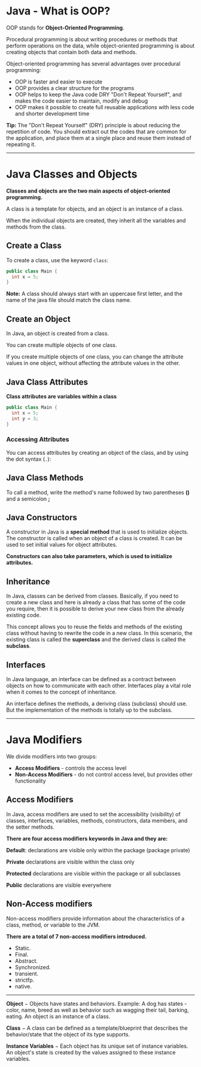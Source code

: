 


# Java - What is OOP?


OOP stands for **Object-Oriented Programming**.

Procedural programming is about writing procedures or methods that perform operations on the data, while object-oriented programming is about creating objects that contain both data and methods.

Object-oriented programming has several advantages over procedural programming:

-   OOP is faster and easier to execute
-   OOP provides a clear structure for the programs
-   OOP helps to keep the Java code DRY "Don't Repeat Yourself", and makes the code easier to maintain, modify and debug
-   OOP makes it possible to create full reusable applications with less code and shorter development time

**Tip:** The "Don't Repeat Yourself" (DRY) principle is about reducing the repetition of code. You should extract out the codes that are common for the application, and place them at a single place and reuse them instead of repeating it.



---



# Java Classes and Objects


**Classes and objects are the two main aspects of object-oriented programming.**

A class is a template for objects, and an object is an instance of a class.

When the individual objects are created, they inherit all the variables and methods from the class.



## Create a Class


To create a class, use the keyword `class`:

```java
public class Main {
  int x = 5;
}
```


**Note:** A class should always start with an uppercase first letter, and the name of the java file should match the class name.



## Create an Object

In Java, an object is created from a class.

You can create multiple objects of one class.

If you create multiple objects of one class, you can change the attribute values in one object, without affecting the attribute values in the other.



## Java Class Attributes


**Class attributes are variables within a class**


```java
public class Main {
  int x = 5;
  int y = 3;
}
```



### Accessing Attributes


You can access attributes by creating an object of the class, and by using the dot syntax (`.`):



## Java Class Methods


To call a method, write the method's name followed by two parentheses **()** and a semicolon **;**



## Java Constructors


A constructor in Java is a **special method** that is used to initialize objects. The constructor is called when an object of a class is created. It can be used to set initial values for object attributes.



**Constructors can also take parameters, which is used to initialize attributes.**

## Inheritance

In Java, classes can be derived from classes. Basically, if you need to create a new class and here is already a class that has some of the code you require, then it is possible to derive your new class from the already existing code.

This concept allows you to reuse the fields and methods of the existing class without having to rewrite the code in a new class. In this scenario, the existing class is called the **superclass** and the derived class is called the **subclass**.


## Interfaces

In Java language, an interface can be defined as a contract between objects on how to communicate with each other. Interfaces play a vital role when it comes to the concept of inheritance.

An interface defines the methods, a deriving class (subclass) should use. But the implementation of the methods is totally up to the subclass.



---



# Java Modifiers


We divide modifiers into two groups:

-   **Access Modifiers** - controls the access level
-   **Non-Access Modifiers** - do not control access level, but provides other functionality



## Access Modifiers


In Java, access modifiers are used to set the accessibility (visibility) of classes, interfaces, variables, methods, constructors, data members, and the setter methods.


**There are four access modifiers keywords in Java and they are:**


**Default**: declarations are visible only within the package (package private)

**Private** declarations are visible within the class only

**Protected** declarations are visible within the package or all subclasses

**Public** declarations are visible everywhere



## Non-Access modifiers 


Non-access modifiers provide information about the characteristics of a class, method, or variable to the JVM. 

**There are a total of 7 non-access modifiers introduced.**

-   Static.
-   Final.
-   Abstract.
-   Synchronized.
-   transient.
-   strictfp.
-   native.





---
**Object** − Objects have states and behaviors. Example: A dog has states - color, name, breed as well as behavior such as wagging their tail, barking, eating. An object is an instance of a class.

**Class** − A class can be defined as a template/blueprint that describes the behavior/state that the object of its type supports.

**Instance Variables** − Each object has its unique set of instance variables. An object's state is created by the values assigned to these instance variables.